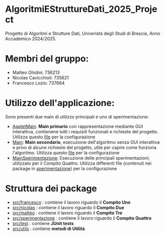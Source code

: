 # AlgoritmiEStruttureDati_2025_Project
Progetto di Algoritmi e Strutture Dati, Univeristà degli Studi di Brescia, Anno Accademico 2024/2025. 

# Membri del gruppo:
- Matteo Ghidini: 736213
- Nicolas Cavicchioli: 735621
- Francesco Lozio: 737664

# Utilizzo dell'applicazione:
Sono presenti due main di utilizzo principali e uno di sperimentazione:
- [AppletMain](src/main/AppletMain.java): **Main primario** con rappresentazione mediante GUI interattiva, contienene tutti i requisiti funzionali e richieste del progetto. Utilizza questo [file](config.json) per la configurazione
- [Main](src/matteo/Main.java): **Main secondario**, esecuzione dell'algoritmo senza GUI interattiva e privo di alcune richieste del progetto, utile per capire come funziona l'algoritmo. Utilizza questo [file](src/matteo/config.json) per la configurazione
- [MainSperimentazione](src/sperimentazione/MainSperimentazione.java): Esecuzione delle principali sperimentazioni; utilizzato per il Compito Quattro. Utilizza differenti file (contenuti nei package in [sperimentazione](src/sperimentazione)) per la configurazione

# Struttura dei package
- [src/francesco](src/francesco) : contiene il lavoro riguardo il **Compito Uno**
- [src/nicolas](src/nicolas) : contiene il lavoro riguardo il **Compito Due**
- [src/matteo](src/matteo) : contiene il lavoro riguardo il **Compito Tre**
- [src/sperimentazione](src/sperimentazione) : contiene il lavoro riguardo il **Compito Quattro**
- [src/test](src/test) : contiene **JUnit tests**
- [src/utils](src/utils) : contiene **metodi di Utilità**
